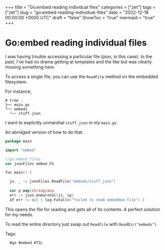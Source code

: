 +++
title = "Go:embed reading individual files"
categories = ["zet"]
tags = ["zet"]
slug = "go:embed-reading-individual-files"
date = "2022-12-18 00:00:00 +0000 UTC"
draft = "false"
ShowToc = "true"
mermaid = "true"
+++

# Go:embed reading individual files

I was having trouble accessing a particular file (json, in this case).
In the past, I've had no drama getting at templates and the like but was
clearly missing something here.

To access a single file, you can use the `ReadFile` method on the embedded
filesystem.

For instance,

```shell
# tree .
├── main.go
└── embeds
  └── stuff.json
```

I want to explicitly unmarshal `stuff.json` in my `main.go`

An abridged version of how to do that.

```go
package main

import "embed"

//go:embed files
var jsonFiles embed.FS

fun main() {

  js, _ := jsonFiles.ReadFile("embeds/stuff.json")
  
  var p map[string]any
  err := json.Unmarshal(js, &p)
  if err != nil { log.Fatalln("failed to read embedded file") }
  ```

  This opens the file for reading and gets all of its contents. A perfect
  solution for my needs.

  To read the entire directory just swap out `ReadFile` with 
  `ReadDir("embeds")`.

  Tags:

      #go #embed #TIL
